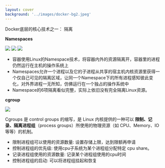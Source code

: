 ```yaml
---
layout: cover
background: '../images/docker-bg2.jpeg'
---
```


<gradient-text class="text-sm font-bold text-yellow">
  Docker底层的核心技术之一： 隔离
</gradient-text>

<div class="flex justify-around gap-20">
  <div class="text-sm w-120">

  **Namespaces**

  <carousel arrow draggable class="w-100 h-53">
    <Image class="w-100 rounded" src="../images/docker 隔离机制.png" />
    <Image class="w-100 rounded" src="../images/docker进程隔离.svg" />
    <Image class="w-100 rounded" src="../images/docker 资源隔离.png" />
  </carousel>

  - 容器使用Linux的Namespace技术，将容器内外的资源隔离开，容器里的进程仍然运行在主机的操作系统上
  - Namespaces允许一个进程以及它的子进程从共享的宿主机内核资源里获得一个仅自己可见的隔离区域，让同一个Namespace下的所有进程感知彼此变化，对外界进程一无所知，仿佛运行在一个独占的操作系统中
  - Namespace的6项隔离看似完整，实际上依旧没有完全隔离Linux资源。 

  </div>

  <div>

  **cgroup**

  <Image class="w-80 bg-white py-5 px-5 rounded" src="../images/docker cgroup.png" />
  <p class="text-xs bg-white text-black py-1 px-1 rounded">
  Cgroups 是 control groups 的缩写，是 Linux 内核提供的一种可以 <b>限制、记录、隔离进程组</b>（process groups）所使用的物理资源（如 CPU、Memory、IO 等等）的机制。
  </p>

  <ul class="text-sm">
    <li>限制进程组可以使用的资源数量: 设置存储上限，达到限额再申请 </li>
    <li>控制进程组的优先级: 使用cpu子系统为某个进程组分配特定 cpu share。</li>
    <li>记录进程组使用的资源数量: 记录某个进程组使用的cpu时间</li>
    <li>控制进程组的启动: 可以将进程组挂起和恢复</li>
  </ul>


  </div>
  
</div>







